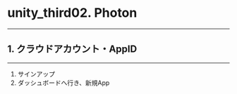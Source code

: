 # unity_third02. Photon
________________________________________
## 1. クラウドアカウント・AppID
________________________________________
1. サインアップ
2. ダッシュボードへ行き、新規App